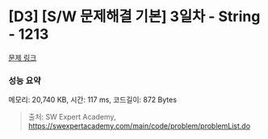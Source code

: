 # [D3] [S/W 문제해결 기본] 3일차 - String - 1213 

[문제 링크](https://swexpertacademy.com/main/code/problem/problemDetail.do?contestProbId=AV14P0c6AAUCFAYi) 

### 성능 요약

메모리: 20,740 KB, 시간: 117 ms, 코드길이: 872 Bytes



> 출처: SW Expert Academy, https://swexpertacademy.com/main/code/problem/problemList.do